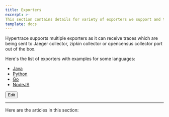 ```yaml
---
title: Exporters
excerpt: >-
This section contains details for variety of exporters we support and this will be updated over the period. 
template: docs
---
```


Hypertrace supports multiple exporters as it can receive traces which are being sent to Jaeger collector, zipkin collector or opencensus collector port out of the box. 

Here's the list of exporters with examples for some languages:
- [Java](https://docs.hypertrace.org/exporters/java-ex/)
- [Python](https://docs.hypertrace.org/exporters/python-ex/)
- [Go](https://docs.hypertrace.org/exporters/go-ex/)
- [NodeJS](https://docs.hypertrace.org/exporters/node-ex/)

<a href="https://github.com/hypertrace/hypertrace-docs-website/tree/master/src/pages/exporters/index.md">
<button type="button">Edit</button></a>

***

Here are the articles in this section:
